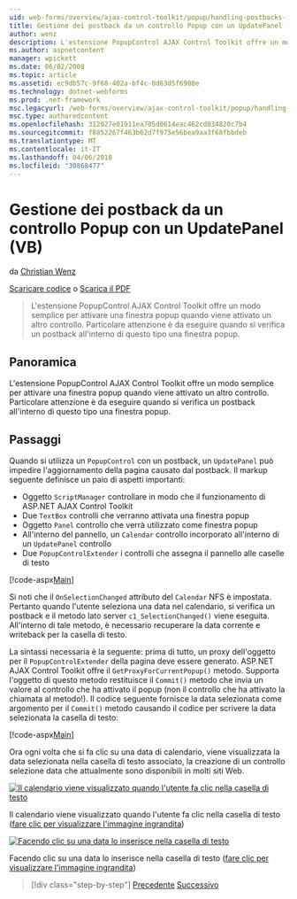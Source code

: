 ```yaml
---
uid: web-forms/overview/ajax-control-toolkit/popup/handling-postbacks-from-a-popup-control-with-an-updatepanel-vb
title: Gestione dei postback da un controllo Popup con un UpdatePanel (VB) | Documenti Microsoft
author: wenz
description: L'estensione PopupControl AJAX Control Toolkit offre un modo semplice per attivare una finestra popup quando viene attivato un altro controllo. Particolare attenzione deve essere eseguita...
ms.author: aspnetcontent
manager: wpickett
ms.date: 06/02/2008
ms.topic: article
ms.assetid: ec9db57c-9f68-402a-bf4c-0d63d5f6908e
ms.technology: dotnet-webforms
ms.prod: .net-framework
msc.legacyurl: /web-forms/overview/ajax-control-toolkit/popup/handling-postbacks-from-a-popup-control-with-an-updatepanel-vb
msc.type: authoredcontent
ms.openlocfilehash: 312927e01911ea705d0614eac462cd034820c7b4
ms.sourcegitcommit: f8852267f463b62d7f975e56bea9aa3f68fbbdeb
ms.translationtype: MT
ms.contentlocale: it-IT
ms.lasthandoff: 04/06/2018
ms.locfileid: "30868477"
---
```

<a name="handling-postbacks-from-a-popup-control-with-an-updatepanel-vb"></a>Gestione dei postback da un controllo Popup con un UpdatePanel (VB)
====================
da [Christian Wenz](https://github.com/wenz)

[Scaricare codice](http://download.microsoft.com/download/9/3/f/93f8daea-bebd-4821-833b-95205389c7d0/PopupControl2.vb.zip) o [Scarica il PDF](http://download.microsoft.com/download/2/d/c/2dc10e34-6983-41d4-9c08-f78f5387d32b/popupcontrol2VB.pdf)

> L'estensione PopupControl AJAX Control Toolkit offre un modo semplice per attivare una finestra popup quando viene attivato un altro controllo. Particolare attenzione è da eseguire quando si verifica un postback all'interno di questo tipo una finestra popup.


## <a name="overview"></a>Panoramica

L'estensione PopupControl AJAX Control Toolkit offre un modo semplice per attivare una finestra popup quando viene attivato un altro controllo. Particolare attenzione è da eseguire quando si verifica un postback all'interno di questo tipo una finestra popup.

## <a name="steps"></a>Passaggi

Quando si utilizza un `PopupControl` con un postback, un `UpdatePanel` può impedire l'aggiornamento della pagina causato dal postback. Il markup seguente definisce un paio di aspetti importanti:

- Oggetto `ScriptManager` controllare in modo che il funzionamento di ASP.NET AJAX Control Toolkit
- Due `TextBox` controlli che verranno attivata una finestra popup
- Oggetto `Panel` controllo che verrà utilizzato come finestra popup
- All'interno del pannello, un `Calendar` controllo incorporato all'interno di un `UpdatePanel` controllo
- Due `PopupControlExtender` i controlli che assegna il pannello alle caselle di testo

[!code-aspx[Main](handling-postbacks-from-a-popup-control-with-an-updatepanel-vb/samples/sample1.aspx)]

Si noti che il `OnSelectionChanged` attributo del `Calendar` NFS è impostata. Pertanto quando l'utente seleziona una data nel calendario, si verifica un postback e il metodo lato server `c1_SelectionChanged()` viene eseguita. All'interno di tale metodo, è necessario recuperare la data corrente e writeback per la casella di testo.

La sintassi necessaria è la seguente: prima di tutto, un proxy dell'oggetto per il `PopupControlExtender` della pagina deve essere generato. ASP.NET AJAX Control Toolkit offre il `GetProxyForCurrentPopup()` metodo. Supporta l'oggetto di questo metodo restituisce il `Commit()` metodo che invia un valore al controllo che ha attivato il popup (non il controllo che ha attivato la chiamata al metodo!). Il codice seguente fornisce la data selezionata come argomento per il `Commit()` metodo causando il codice per scrivere la data selezionata la casella di testo:

[!code-aspx[Main](handling-postbacks-from-a-popup-control-with-an-updatepanel-vb/samples/sample2.aspx)]

Ora ogni volta che si fa clic su una data di calendario, viene visualizzata la data selezionata nella casella di testo associato, la creazione di un controllo selezione data che attualmente sono disponibili in molti siti Web.


[![Il calendario viene visualizzato quando l'utente fa clic nella casella di testo](handling-postbacks-from-a-popup-control-with-an-updatepanel-vb/_static/image2.png)](handling-postbacks-from-a-popup-control-with-an-updatepanel-vb/_static/image1.png)

Il calendario viene visualizzato quando l'utente fa clic nella casella di testo ([fare clic per visualizzare l'immagine ingrandita](handling-postbacks-from-a-popup-control-with-an-updatepanel-vb/_static/image3.png))


[![Facendo clic su una data lo inserisce nella casella di testo](handling-postbacks-from-a-popup-control-with-an-updatepanel-vb/_static/image5.png)](handling-postbacks-from-a-popup-control-with-an-updatepanel-vb/_static/image4.png)

Facendo clic su una data lo inserisce nella casella di testo ([fare clic per visualizzare l'immagine ingrandita](handling-postbacks-from-a-popup-control-with-an-updatepanel-vb/_static/image6.png))

> [!div class="step-by-step"]
> [Precedente](using-multiple-popup-controls-vb.md)
> [Successivo](handling-postbacks-from-a-popup-control-without-an-updatepanel-vb.md)
